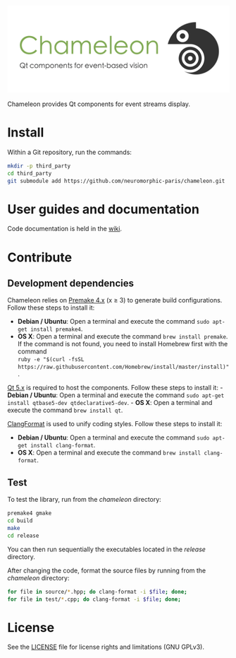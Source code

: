 ![chameleon](banner.png "The Chameleon banner")

Chameleon provides Qt components for event streams display.

# Install

Within a Git repository, run the commands:

```sh
mkdir -p third_party
cd third_party
git submodule add https://github.com/neuromorphic-paris/chameleon.git
```

# User guides and documentation

Code documentation is held in the [wiki](https://github.com/neuromorphic-paris/chameleon/wiki).

# Contribute

## Development dependencies

Chameleon relies on [Premake 4.x](https://github.com/premake/premake-4.x) (x ≥ 3) to generate build configurations. Follow these steps to install it:
  - __Debian / Ubuntu__: Open a terminal and execute the command `sudo apt-get install premake4`.
  - __OS X__: Open a terminal and execute the command `brew install premake`. If the command is not found, you need to install Homebrew first with the command<br />
  `ruby -e "$(curl -fsSL https://raw.githubusercontent.com/Homebrew/install/master/install)"`.

  [Qt 5.x](https://www.qt.io) is required to host the components. Follow these steps to install it:
    - __Debian / Ubuntu__: Open a terminal and execute the command `sudo apt-get install qtbase5-dev qtdeclarative5-dev`.
    - __OS X__: Open a terminal and execute the command `brew install qt`.

[ClangFormat](https://clang.llvm.org/docs/ClangFormat.html) is used to unify coding styles. Follow these steps to install it:
- __Debian / Ubuntu__: Open a terminal and execute the command `sudo apt-get install clang-format`.
- __OS X__: Open a terminal and execute the command `brew install clang-format`.

## Test

To test the library, run from the *chameleon* directory:
```sh
premake4 gmake
cd build
make
cd release
```
You can then run sequentially the executables located in the *release* directory.

After changing the code, format the source files by running from the *chameleon* directory:
```sh
for file in source/*.hpp; do clang-format -i $file; done;
for file in test/*.cpp; do clang-format -i $file; done;
```

# License

See the [LICENSE](LICENSE.txt) file for license rights and limitations (GNU GPLv3).
